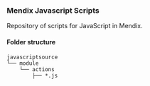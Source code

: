 ### Mendix Javascript Scripts

Repository of scripts for JavaScript in Mendix.

#### Folder structure

```
javascriptsource
└── module
    └── actions
        ├── *.js
```